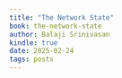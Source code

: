 ```yaml
---
title: "The Network State"
book: the-network-state
author: Balaji Srinivasan
kindle: true
date: 2025-02-24
tags: posts
---
```

